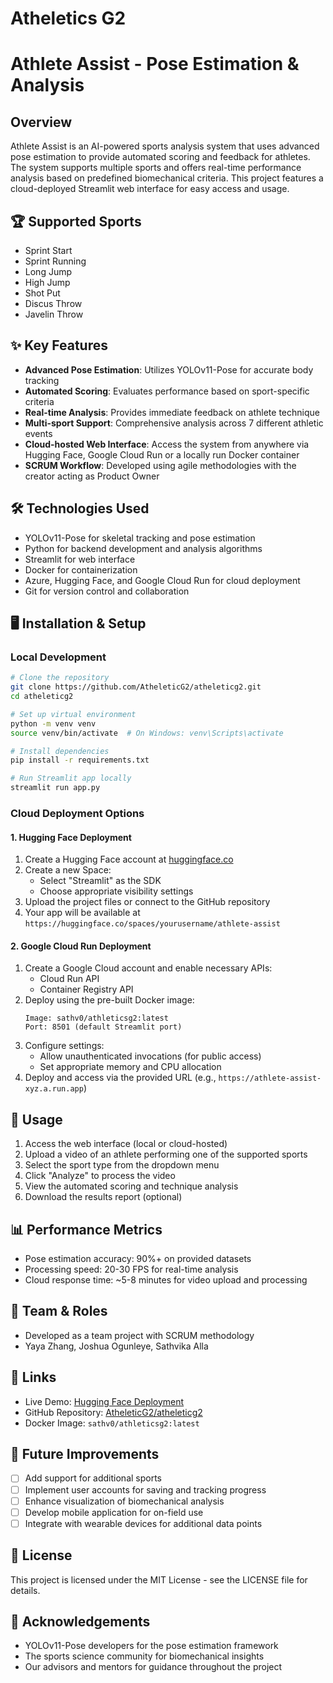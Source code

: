 ﻿# Atheletics G2
# Athlete Assist - Pose Estimation & Analysis

## Overview
Athlete Assist is an AI-powered sports analysis system that uses advanced pose estimation to provide automated scoring and feedback for athletes. The system supports multiple sports and offers real-time performance analysis based on predefined biomechanical criteria. This project features a cloud-deployed Streamlit web interface for easy access and usage.

## 🏆 Supported Sports
- Sprint Start
- Sprint Running
- Long Jump
- High Jump
- Shot Put
- Discus Throw
- Javelin Throw

## ✨ Key Features
- **Advanced Pose Estimation**: Utilizes YOLOv11-Pose for accurate body tracking
- **Automated Scoring**: Evaluates performance based on sport-specific criteria
- **Real-time Analysis**: Provides immediate feedback on athlete technique
- **Multi-sport Support**: Comprehensive analysis across 7 different athletic events
- **Cloud-hosted Web Interface**: Access the system from anywhere via Hugging Face, Google Cloud Run or a locally run Docker container
- **SCRUM Workflow**: Developed using agile methodologies with the creator acting as Product Owner

## 🛠️ Technologies Used
- YOLOv11-Pose for skeletal tracking and pose estimation
- Python for backend development and analysis algorithms
- Streamlit for web interface
- Docker for containerization
- Azure, Hugging Face, and Google Cloud Run for cloud deployment
- Git for version control and collaboration

## 🖥️ Installation & Setup

### Local Development
```bash
# Clone the repository
git clone https://github.com/AtheleticG2/atheleticg2.git
cd atheleticg2

# Set up virtual environment
python -m venv venv
source venv/bin/activate  # On Windows: venv\Scripts\activate

# Install dependencies
pip install -r requirements.txt

# Run Streamlit app locally
streamlit run app.py
```

### Cloud Deployment Options

#### 1. Hugging Face Deployment
1. Create a Hugging Face account at [huggingface.co](https://huggingface.co)
2. Create a new Space:
   - Select "Streamlit" as the SDK
   - Choose appropriate visibility settings
3. Upload the project files or connect to the GitHub repository
4. Your app will be available at `https://huggingface.co/spaces/yourusername/athlete-assist`

#### 2. Google Cloud Run Deployment
1. Create a Google Cloud account and enable necessary APIs:
   - Cloud Run API
   - Container Registry API
2. Deploy using the pre-built Docker image:
   ```
   Image: sathv0/athleticsg2:latest
   Port: 8501 (default Streamlit port)
   ```
3. Configure settings:
   - Allow unauthenticated invocations (for public access)
   - Set appropriate memory and CPU allocation
4. Deploy and access via the provided URL (e.g., `https://athlete-assist-xyz.a.run.app`)

## 🚀 Usage
1. Access the web interface (local or cloud-hosted)
2. Upload a video of an athlete performing one of the supported sports
3. Select the sport type from the dropdown menu
4. Click "Analyze" to process the video
5. View the automated scoring and technique analysis
6. Download the results report (optional)

## 📊 Performance Metrics
- Pose estimation accuracy: 90%+ on provided datasets
- Processing speed: 20-30 FPS for real-time analysis
- Cloud response time: ~5-8 minutes for video upload and processing


## 👥 Team & Roles
- Developed as a team project with SCRUM methodology
- Yaya Zhang, Joshua Ogunleye, Sathvika Alla

## 🔗 Links
- Live Demo: [Hugging Face Deployment](https://huggingface.co/spaces/yourusername/athlete-assist)
- GitHub Repository: [AtheleticG2/atheleticg2](https://github.com/AtheleticG2/atheleticg2)
- Docker Image: `sathv0/athleticsg2:latest`

## 🔄 Future Improvements
- [ ] Add support for additional sports
- [ ] Implement user accounts for saving and tracking progress
- [ ] Enhance visualization of biomechanical analysis
- [ ] Develop mobile application for on-field use
- [ ] Integrate with wearable devices for additional data points

## 📄 License
This project is licensed under the MIT License - see the LICENSE file for details.

## 🙏 Acknowledgements
- YOLOv11-Pose developers for the pose estimation framework
- The sports science community for biomechanical insights
- Our advisors and mentors for guidance throughout the project
